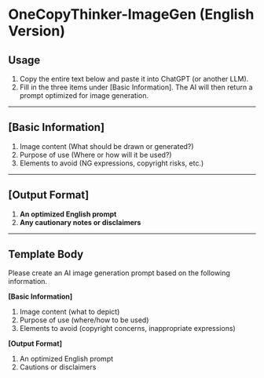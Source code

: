 # OneCopyThinker-ImageGen (English Version)

## Usage
1. Copy the entire text below and paste it into ChatGPT (or another LLM).
2. Fill in the three items under [Basic Information]. The AI will then return a prompt optimized for image generation.

---

## [Basic Information]
1) Image content (What should be drawn or generated?)
2) Purpose of use (Where or how will it be used?)
3) Elements to avoid (NG expressions, copyright risks, etc.)

---

## [Output Format]
1. **An optimized English prompt**
2. **Any cautionary notes or disclaimers**

---

## Template Body

Please create an AI image generation prompt based on the following information.

**[Basic Information]**
1) Image content (what to depict)
2) Purpose of use (where/how to be used)
3) Elements to avoid (copyright concerns, inappropriate expressions)

**[Output Format]**
1. An optimized English prompt
2. Cautions or disclaimers
